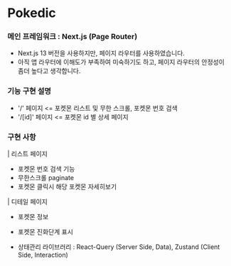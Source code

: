# Pokedic

### 메인 프레임워크 : Next.js (Page Router)

- Next.js 13 버전을 사용하지만, 페이지 라우터를 사용하였습니다.
- 아직 앱 라우터에 이해도가 부족하여 미숙하기도 하고, 페이지 라우터의 안정성이 좀더 높다고 생각합니다.

### 기능 구현 설명

- '/' 페이지 <= 포켓몬 리스트 및 무한 스크롤, 포켓몬 번호 검색
- '/[id]' 페이지 <= 포켓몬 id 별 상세 페이지

### 구현 사항

| 리스트 페이지

- 포켓몬 번호 검색 기능
- 무한스크롤 paginate
- 포켓몬 클릭시 해당 포켓몬 자세히보기

| 디테일 페이지

- 포켓몬 정보
- 포켓몬 진화단계 표시

- 상태관리 라이브러리 : React-Query (Server Side, Data), Zustand (Client Side, Interaction)
